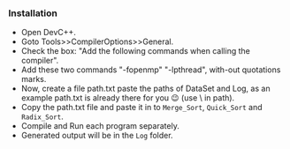 ### Installation
- Open DevC++.
- Goto Tools>>CompilerOptions>>General.
- Check the box: "Add the following commands when calling the compiler".
- Add these two commands "-fopenmp" "-lpthread", with-out quotations marks.
- Now, create a file path.txt paste the paths of DataSet and Log, as an example path.txt is already there for you :wink: (use \\ in path).
- Copy the path.txt file and paste it in to `Merge_Sort`, `Quick_Sort` and `Radix_Sort`.
- Compile and Run each program separately.
- Generated output will be in the `Log` folder.
